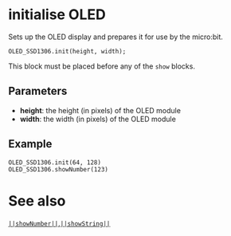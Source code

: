 # initialise OLED

Sets up the OLED display and prepares it for use by the micro:bit.

```sig
OLED_SSD1306.init(height, width);
```

This block must be placed before any of the ``show`` blocks.

## Parameters

* **height**: the height (in pixels) of the OLED module
* **width**: the width (in pixels) of the OLED module

## Example

```blocks
OLED_SSD1306.init(64, 128)
OLED_SSD1306.showNumber(123)
```

# See also
[``||showNumber||``](/reference/oled/showNumber),[``||showString||``](/reference/oled/showString)
